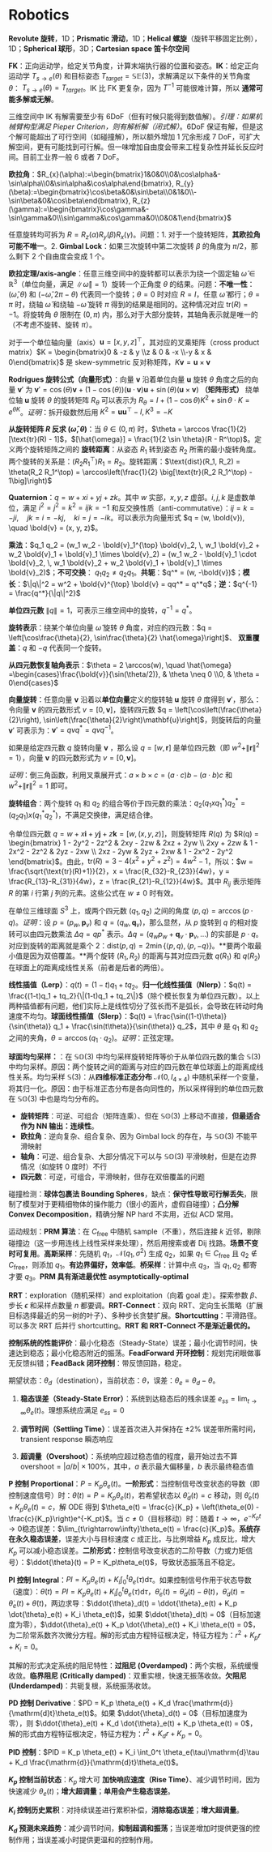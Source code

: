 # Robotics

**Revolute 旋转**，1D；**Prismatic 滑动**，1D；**Helical 螺旋**（旋转平移固定比例），1D；**Spherical 球形**，3D；**Cartesian space 笛卡尔空间**

**FK**：正向运动学，给定关节角度，计算末端执行器的位置和姿态。**IK**：给定正向运动学 $T_{s \rightarrow e}(\theta)$ 和目标姿态 $T_{target} = \mathbb{SE}(3)$，求解满足以下条件的关节角度 $\theta$： $T_{s \rightarrow e}(\theta) = T_{target}$。IK 比 FK 更复杂，因为 $T^{-1}$ 可能很难计算，所以 **通常可能多解或无解**。

三维空间中 IK 有解需要至少有 6DoF（但有时候只能得到数值解）。_引理：如果机械臂构型满足 Pieper Criterion，则有解析解（闭式解）_。6DoF 保证有解，但是这个解可能超出了可行空间（如碰撞解），所以额外增加 1 冗余形成 7 DoF，可扩大解空间，更有可能找到可行解。但一味增加自由度会带来工程复杂性并延长反应时间。目前工业界一般 6 或者 7 DoF。

**欧拉角**：$R_{x}(\alpha):=\begin{bmatrix}1&0&0\\0&\cos\alpha&-\sin\alpha\\0&\sin\alpha&\cos\alpha\end{bmatrix},
R_{y}(\beta):=\begin{bmatrix}\cos\beta&0&\sin\beta\\0&1&0\\-\sin\beta&0&\cos\beta\end{bmatrix},
R_{z}(\gamma):=\begin{bmatrix}\cos\gamma&-\sin\gamma&0\\\sin\gamma&\cos\gamma&0\\0&0&1\end{bmatrix}$

任意旋转均可拆为 $R=R_{z}(\alpha)R_{y}(\beta)R_{x}(\gamma)$。问题：1. 对于一个旋转矩阵，**其欧拉角可能不唯一**。2. **Gimbal Lock**：如果三次旋转中第二次旋转 $\beta$ 的角度为 $\pi/2$，那么剩下 2 个自由度会变成 1 个。

**欧拉定理/axis-angle**：任意三维空间中的旋转都可以表示为绕一个固定轴 $\hat{\omega} \in \mathbb{R}^3$（单位向量，满足 $\|\hat{\omega}\| = 1$）旋转一个正角度 $\theta$ 的结果。问题：**不唯一性**：$(\hat{\omega}, \theta)$ 和 $(-\hat{\omega}, 2\pi -\theta)$ 代表同一个旋转；$\theta=0$ 时对应 $R=I$，任意 $\hat{\omega}$ 都行；$\theta = \pi$ 时，绕轴 $\hat{\omega}$ 和绕轴 $-\hat{\omega}$ 旋转 $\pi$ 得到的结果是相同的。这种情况对应 $\text{tr}(R) = -1$。将旋转角 $\theta$ 限制在 $(0, \pi)$ 内，那么对于大部分旋转，其轴角表示就是唯一的（不考虑不旋转、旋转 $\pi$）。

对于一个单位轴向量（axis）$\mathbf{u} = [x, y, z]^\top$，其对应的叉乘矩阵（cross product matrix）$K = \begin{bmatrix}0 & -z & y \\z & 0 & -x \\-y & x & 0\end{bmatrix}$ 是 skew-symmetric 反对称矩阵，$K\mathbf{v} = \mathbf{u} \times \mathbf{v}$

**Rodrigues 旋转公式（向量形式）**：向量 $\mathbf{v}$ 沿着单位向量 $\mathbf{u}$ 旋转 $\theta$ 角度之后的向量 $\mathbf{v}'$ 为 $\mathbf{v}' = \cos(\theta)\mathbf{v} + (1 - \cos(\theta))(\mathbf{u} \cdot \mathbf{v})\mathbf{u} + \sin(\theta)(\mathbf{u} \times \mathbf{v})$ **（矩阵形式）** 绕单位轴 $\mathbf{u}$ 旋转 $\theta$ 的旋转矩阵 $R_\theta$ 可以表示为 $R_\theta  =  I + (1-\cos\theta) K^2 + \sin\theta \cdot K = e^{\theta K}$。_证明_：拆开级数然后用 $K^2 = \mathbf{u}\mathbf{u}^\top - I,K^3=-K$

**从旋转矩阵 $R$ 反求 $(\hat{\omega}, \theta)$**：当 $\theta \in (0, \pi)$ 时，$\theta = \arccos \frac{1}{2}[\text{tr}(R) - 1]$，$[\hat{\omega}] = \frac{1}{2 \sin \theta}(R - R^\top)$。定义两个旋转矩阵之间的 **旋转距离**：从姿态 $R_1$ 转到姿态 $R_2$ 所需的最小旋转角度。两个旋转的关系是：$(R_2 R_1^\top) R_1 = R_2$。旋转距离：$\text{dist}(R_1, R_2) = \theta(R_2 R_1^\top) = \arccos\left(\frac{1}{2} \big[\text{tr}(R_2 R_1^\top) - 1\big]\right)$

**Quaternion**：$q = w + xi + yj + zk$。其中 $w$ 实部，$x,y,z$ 虚部。$i, j, k$ 是虚数单位，满足 $i^2 = j^2 = k^2 = ijk = -1$ 和反交换性质（anti-commutative）：$ij = k = -ji, \quad jk = i = -kj, \quad ki = j = -ik$。可以表示为向量形式 $q = (w, \bold{v}), \quad \bold{v} = (x, y, z)$。

**乘法**：$q_1 q_2 = (w_1 w_2 - \bold{v}_1^{\top} \bold{v}_2, \, w_1 \bold{v}_2 + w_2 \bold{v}_1 + \bold{v}_1 \times \bold{v}_2) = (w_1 w_2 - \bold{v}_1 \cdot \bold{v}_2, \, w_1 \bold{v}_2 + w_2 \bold{v}_1 + \bold{v}_1 \times \bold{v}_2)$；**不可交换**： $q_1 q_2 \neq q_2 q_1$。**共轭**：$q^* = (w, -\bold{v})$；**模长**：$\|q\|^2 = w^2 + \bold{v}^{\top} \bold{v} = qq^* = q^*q$；**逆**：$q^{-1} = \frac{q^*}{\|q\|^2}$

**单位四元数** $\|q\| = 1$，可表示三维空间中的旋转，$q^{-1} = q^*$。

**旋转表示**：绕某个单位向量 $\hat{\omega}$ 旋转 $\theta$ 角度，对应的四元数：$q = \left[\cos\frac{\theta}{2}, \sin\frac{\theta}{2} \hat{\omega}\right]$、 **双重覆盖**：$q$ 和 $-q$ 代表同一个旋转。

**从四元数恢复轴角表示**：$\theta = 2 \arccos(w), \quad \hat{\omega} =\begin{cases}\frac{\bold{v}}{\sin(\theta/2)}, & \theta \neq 0 \\0, & \theta = 0\end{cases}$

**向量旋转**：任意向量 $\mathbf{v}$ 沿着以**单位向量**定义的旋转轴 $\mathbf{u}$ 旋转 $\theta$ 度得到 $\mathbf{v}'$，那么：令向量 $\mathbf{v}$ 的四元数形式 $v = [0, \mathbf{v}]$，旋转四元数 $q = \left[\cos\left(\frac{\theta}{2}\right), \sin\left(\frac{\theta}{2}\right)\mathbf{u}\right]$，则旋转后的向量 $\mathbf{v}'$ 可表示为：$\mathbf{v}' = qv q^* = qv q^{-1}$。

如果是给定四元数 $q$ 旋转向量 $\mathbf{v}$ ，那么设 $q = [w, \mathbf{r}]$ 是单位四元数（即 $w^2 + \|\mathbf{r}\|^2 = 1$），向量 $\mathbf{v}$ 的四元数形式为 $v = [0, \mathbf{v}]$。

_证明_：倒三角函数，利用叉乘展开式：$a \times b \times c = (a \cdot c)b - (a \cdot b)c$ 和 $w^2 + \|\mathbf{r}\|^2 = 1$ 即可。

**旋转组合**：两个旋转 $q_1$ 和 $q_2$ 的组合等价于四元数的乘法：$q_2 (q_1 x q_1^*) q_2^* = (q_2 q_1) x (q_1^* q_2^*)$，不满足交换律，满足结合律。

令单位四元数 $q = w + x\mathbf{i} + y\mathbf{j} + z\mathbf{k} = [w, (x, y, z)]$，则旋转矩阵 $R(q)$ 为 $R(q) = \begin{bmatrix} 1 - 2y^2 - 2z^2 & 2xy - 2zw & 2xz + 2yw \\ 2xy + 2zw & 1 - 2x^2 - 2z^2 & 2yz - 2xw \\ 2xz - 2yw & 2yz + 2xw & 1 - 2x^2 - 2y^2 \end{bmatrix}$。由此，$\text{tr}(R) = 3 - 4(x^2 + y^2 + z^2) = 4w^2 - 1$，所以：$w = \frac{\sqrt{\text{tr}(R)+1}}{2}，x = \frac{R_{32}-R_{23}}{4w}，y = \frac{R_{13}-R_{31}}{4w}，z = \frac{R_{21}-R_{12}}{4w}$。其中 $R_{ij}$ 表示矩阵 $R$ 的第 $i$ 行第 $j$ 列的元素。这些公式在 $w \neq 0$ 时有效。

在单位三维球面 $S^3$ 上，或两个四元数 $(q_1, q_2)$ 之间的角度 $\langle p, q \rangle = \arccos(p \cdot q)$。_证明_：设 $p = (p_w, \mathbf{p}_v)$ 和 $q = (q_w, \mathbf{q}_v)$，那么显然，从 $p$ 旋转到 $q$ 的相对旋转可以由四元数乘法 $\Delta q = q p^*$ 表示。$\Delta q = (q_w p_w + \mathbf{q}_v \cdot \mathbf{p}_v, \dots)$ 的实部是 $p \cdot q$。对应到旋转的距离就是乘个 $2$：$\text{dist}(p, q) = 2 \min \{\langle p, q \rangle, \langle p, -q \rangle\}$。**要两个取最小值是因为双倍覆盖。**两个旋转 $(R_1, R_2)$ 的距离与其对应四元数 $q(R_1)$ 和 $q(R_2)$ 在球面上的距离成线性关系（前者是后者的两倍）。

**线性插值（Lerp）**：$q(t) = (1-t)q_1 + tq_2$。**归一化线性插值（Nlerp）**：$q(t) = \frac{(1-t)q_1 + tq_2}{\|(1-t)q_1 + tq_2\|}$（除个模长恢复为单位四元数）。以上两种插值都有问题，他们实际上是线性切分了弦长而不是弧长，会导致在转动时角速度不均匀。**球面线性插值（Slerp）**：$q(t) = \frac{\sin((1-t)\theta)}{\sin(\theta)} q_1 + \frac{\sin(t\theta)}{\sin(\theta)} q_2$，其中 $\theta$ 是 $q_1$ 和 $q_2$ 之间的夹角，$\theta = \arccos(q_1 \cdot q_2)$。_证明_：正弦定理。

**球面均匀采样：**：在 $\mathbb{SO}(3)$ 中均匀采样旋转矩阵等价于从单位四元数的集合 $\mathbb{S}(3)$ 中均匀采样。原因：两个旋转之间的距离与对应的四元数在单位球面上的距离成线性关系。均匀采样 $\mathbb{S}(3)$：从**四维标准正态分布** $\mathcal{N}(0, I_{4 \times 4})$ 中随机采样一个变量，将其归一化。原因：由于标准正态分布是各向同性的，所以采样得到的单位四元数在 $\mathbb{SO}(3)$ 中也是均匀分布的。

-   **旋转矩阵**：可逆、可组合（矩阵连乘）、但在 $\mathbb{SO}(3)$ 上移动不直接，**但最适合作为 NN 输出：连续性**。
-   **欧拉角**：逆向复杂、组合复杂、因为 Gimbal lock 的存在，与 $\mathbb{SO}(3)$ 不能平滑映射
-   **轴角**：可逆、组合复杂、大部分情况下可以与 $\mathbb{SO}(3)$ 平滑映射，但是在边界情况（如旋转 $0$ 度时）不行
-   **四元数**：可逆，可组合，平滑映射，但存在双倍覆盖的问题

碰撞检测：**球体包裹法 Bounding Spheres**，缺点：**保守性导致可行解丢失**，限制了模型对于更精细物体的操作能力（很小的面片，虚假自碰撞）；**凸分解 Convex Decomposition**，精确分解 NP hard 不实用，近似 ACD 常用。

运动规划：**PRM 算法**：在 $C_{\text{free}}$ 中随机 sample（不重），然后连接 $k$ 近邻，剔除碰撞边（这一步用连线上线性采样来处理），然后用搜索或者 Dij 找路。**场景不变时可复用**。**高斯采样**：先随机 $q_1$，$\mathcal N (q_1, \sigma^2)$ 生成 $q_2$，如果 $q_1 \in C_{\text{free}}$ 且 $q_2 \notin C_{\text{free}}$，则添加 $q_1$。**有边界偏好，效率低**。**桥采样**：计算中点 $q_3$，当 $q_1,q_2$ 都寄才要 $q_3$。**PRM 具有渐进最优性 asymptotically-optimal**

**RRT**：exploration（随机采样）and exploitation（向着 goal 走）。探索参数 $\beta$、步长 $\epsilon$ 和采样点数量 $n$ 都要调。**RRT-Connect**：双向 RRT、定向生长策略（扩展目标选择最近的另一树的叶子）、多种步长贪婪扩展。**Shortcutting**：平滑路径。可以多次 RRT 后并行 shortcutting。**RRT 和 RRT-Connect 不是渐近最优的。**

**控制系统的性能评价**：最小化稳态（Steady-State）误差；最小化调节时间，快速达到稳态；最小化稳态附近的振荡。**FeadForward 开环控制**：规划完闭眼做事无反馈纠错；**FeadBack 闭环控制**：带反馈回路，稳定。

期望状态：$\theta_d$（destination），当前状态：$\theta$，误差：$\theta_e = \theta_d - \theta$。

1. **稳态误差（Steady-State Error）**：系统到达稳态后的残余误差 $e_{ss} = \lim_{t\to\infty} \theta_e(t)$。理想系统应满足 $e_{ss}=0$

2. **调节时间（Settling Time）**：误差首次进入并保持在 $\pm 2\%$ 误差带所需时间，transient response 瞬态响应

3. **超调量（Overshoot）**：系统响应超过稳态值的程度，最开始过去不算 $\text{overshoot} = |a/b| \times 100\%$，其中，$a$ 表示最大偏移量，$b$ 表示最终稳态值

**P 控制 Proportional**：$P = K_p\theta_e(t)$。**一阶形式**：当控制信号改变状态的导数（即控制速度信号）时：$\dot{\theta}(t) = P = K_p\theta_e(t)$，若希望状态以 $\dot{\theta}_d(t) = c$ 移动，则 $\dot{\theta}_e(t) + K_p\theta_e(t) = c$，解 ODE 得到 $\theta_e(t) = \frac{c}{K_p} + \left(\theta_e(0) - \frac{c}{K_p}\right)e^{-K_pt}$。当 $c\neq0$（目标移动）时：随着 $t\rightarrow\infty$，$e^{-K_pt}\rightarrow0$稳态误差：$\lim_{t\rightarrow\infty}\theta_e(t) = \frac{c}{K_p}$。**系统存在永久稳态误差**，误差大小与目标速度 $c$ 成正比，与比例增益 $K_p$ 成反比，增大 $K_p$ 可以减小稳态误差。**二阶形式**：控制信号改变状态的二阶导数（力或力矩信号）：$\ddot{\theta}(t) = P = K_p\theta_e(t)$，导致状态振荡且不稳定。

**PI 控制 Integral**：$PI = K_p \theta_e(t) + K_i \int_0^t \theta_e(\tau) \mathrm{d}\tau$。如果控制信号作用于状态导数（速度）：$\dot{\theta}(t) = PI = K_p \theta_e(t) + K_i \int_0^t \theta_e(\tau) \mathrm{d}\tau$，$\dot{\theta}_e(t) = \dot{\theta}_d(t) - \dot{\theta}(t)$，$\dot{\theta}_d(t) = \dot{\theta}_e(t) + \dot{\theta}(t)$，两边求导：$\ddot{\theta}_d(t) = \ddot{\theta}_e(t) + K_p \dot{\theta}_e(t) + K_i \theta_e(t)$，如果 $\ddot{\theta}_d(t) = 0$（目标加速度为零），$\ddot{\theta}_e(t) + K_p \dot{\theta}_e(t) + K_i \theta_e(t) = 0$，为二阶常系数齐次微分方程。解的形式由方程特征根决定，特征方程为：$r^2 + K_p r + K_i = 0$。

其解的形式决定系统的阻尼特性：**过阻尼 (Overdamped)**：两个实根，系统缓慢收敛。**临界阻尼 (Critically damped)**：双重实根，快速无振荡收敛。**欠阻尼 (Underdamped)**：共轭复根，系统振荡收敛。

**PD 控制 Derivative**：$PD = K_p \theta_e(t) + K_d \frac{\mathrm{d}}{\mathrm{d}t}\theta_e(t)$。如果 $\ddot{\theta}_d(t) = 0$（目标加速度为零），则 $\ddot{\theta}_e(t) + K_d \dot{\theta}_e(t) + K_p \theta_e(t) = 0$，解的形式由方程特征根决定，特征方程为：$r^2 + K_d r + K_p = 0$。

**PID 控制**：$PID = K_p \theta_e(t) + K_i \int_0^t \theta_e(\tau)\mathrm{d}\tau + K_d \frac{\mathrm{d}}{\mathrm{d}t}\theta_e(t)$。

**$K_p$ 控制当前状态**：$K_p$ 增大可 **加快响应速度（Rise Time）**、减少调节时间，因为快速减少 $\theta_e(t)$；**增大超调量**；**单用会产生稳态误差**。

**$K_i$ 控制历史累积**：对持续误差进行累积补偿，**消除稳态误差**；**增大超调量**。

**$K_d$ 预测未来趋势**：减少调节时间，**抑制超调和振荡**；当误差增加时提供更强的控制作用；当误差减小时提供更温和的控制作用。
